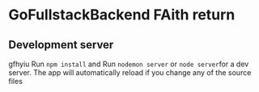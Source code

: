 # GoFullstackBackend FAith return




## Development server
gfhyiu
Run `npm install`  and Run `nodemon server` or `node server`for a dev server. The app will automatically reload if you change any of the source files
